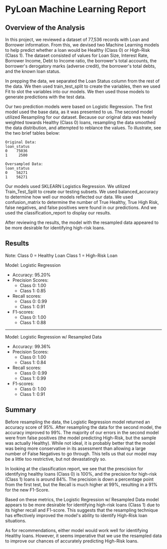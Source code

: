 # PyLoan Machine Learning Report 

## Overview of the Analysis

In this project, we reviewed a dataset of 77,536 records with Loan and Borrower information.  From this, we devised two Machine Learning models to help predict whether a loan would be Healthy (Class 0) or High-Risk (Class 1). The dataset consisted of values for Loan Size, Interest Rate, Borrower Income, Debt to Income ratio, the borrower's total accounts, the borrower's derogatory marks (adverse credit), the borrower's total debts, and the known loan status.

In prepping the data, we separated the Loan Status column from the rest of the data.  We then used train_test_split to create the variables, then we used Fit to slot the variables into our models.  We then used those models to generate predictions with the test data.

Our two prediction models were based on Logistic Regression.  The first model used the base data, as it was presented to us.  The second model utilized Resampling for our dataset.  Because our original data was heavily weighted towards Healthy (Class 0) loans, resampling the data smoothed the data distribution, and attempted to reblance the values. To illustrate, see the two brief tables below:

    Original Data:
    loan_status
    0    75036
    1     2500

    Oversampled Data:
    loan_status
    0    56271
    1    56271

Our models used SKLEARN Logistics Regression.  We utilized Train_Test_Split to create our testing subsets.  We used balanced_accuracy to determine how well our models reflected our data.  We used confusion_matrix to determine the number of True Healthy, True High Risk, false negatives, and false positives were found in our predictions.  And we used the classification_report to display our results.

After reviewing the results, the model with the resampled data appeared to be more desirable for identifying high-risk loans.

## Results

Note:
Class 0 = Healthy Loan
Class 1 = High-Risk Loan

Model: Logistic Regression
  * Accuracy: 95.20%
  * Precision Scores:
      * Class 0: 1.00
      * Class 1: 0.85
  * Recall scores:
      * Class 0: 0.99
      * Class 1: 0.91
  * F1-scores:
      * Class 0: 1.00
      * Class 1: 0.88
----------------------------------------------
Model: Logistic Regression w/ Resampled Data
  * Accuracy: 99.36%
  * Precision Scores:
      * Class 0: 1.00
      * Class 1: 0.84
  * Recall scores:
      * Class 0: 0.99
      * Class 1: 0.99
  * F1-scores:
      * Class 0: 1.00
      * Class 1: 0.91
      
## Summary

Before resampling the data, the Logistic Regression model returned an accuracy score of 95%.  After resampling the data for the second model, the accuracy improved to 99%.  The majority of our errors in the second model were from false positives (the model predicting High-Risk, but the sample was actually Healthy).  While not ideal, it is probably better that the model was being more conservative in its assessment than allowing a large number of False Negatives to go through.  This tells us that our model may be a little too restrictive, but not devastatingly so. 

In looking at the classification report, we see that the prescision for identifying healthy loans (Class 0) is 100%, and the precision for high-risk (Class 1) loans is around 84%.  The precision is down a percentage point from the first test, but the Recall is much higher at 99%, resulting in a 91% for the new F1-Score.

Based on these metrics, the Logistic Regression w/ Resampled Data model appears to be more desirable for identifying high-risk loans (Class 1) due to its higher recall and F1-score. This suggests that the resampling technique has effectively improved the model's ability to identify High-Risk loan situations.

As for recommendations, either model would work well for identifying Healthy loans.  However, it seems imperative that we use the resampled data to improve our chances of accurately predicting High-Risk loans.  
